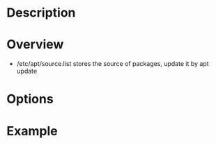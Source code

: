 # Description

# Overview
* /etc/apt/source.list stores the source of packages, update it by apt update

# Options
    
# Example

